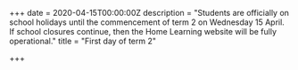 +++
date = 2020-04-15T00:00:00Z
description = "Students are officially on school holidays until the commencement of term 2 on Wednesday 15 April.   If school closures continue, then the Home Learning website will be fully operational."
title = "First day of term 2"

+++
